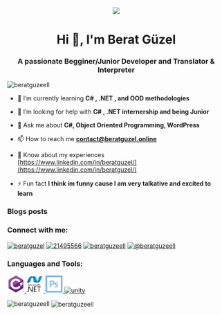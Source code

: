 <div id="header" align="center">
  <img src="https://media1.giphy.com/media/Dh5q0sShxgp13DwrvG/giphy.gif?cid=ecf05e47psph7ygjm8ih686k6gd1gzkw4gwch332t90ymvb8&ep=v1_gifs_search&rid=giphy.gif" width="280"/>
</div>

<h1 align="center">Hi 👋, I'm Berat Güzel</h1>
<h3 align="center">A passionate Begginer/Junior Developer and Translator & Interpreter </h3>

<p align="left"> <img src="https://komarev.com/ghpvc/?username=beratguzeell&label=Profile%20views&color=0e75b6&style=flat" alt="beratguzeell" /> </p>

- 🌱 I’m currently learning **C# , .NET , and OOD methodologies**

- 🤝 I’m looking for help with **C# , .NET internership and being Junior**

- 💬 Ask me about **C#, Object Oriented Programming, WordPress**

- 📫 How to reach me **contact@beratguzel.online**

- 📄 Know about my experiences [https://www.linkedin.com/in/beratguzel/](https://www.linkedin.com/in/beratguzel/)

- ⚡ Fun fact **I think im funny cause I am very talkative and excited to learn**

### Blogs posts
<!-- BLOG-POST-LIST:START -->
<!-- BLOG-POST-LIST:END -->

<h3 align="left">Connect with me:</h3>
<p align="left">
<a href="https://linkedin.com/in/beratguzel" target="blank"><img align="center" src="https://raw.githubusercontent.com/rahuldkjain/github-profile-readme-generator/master/src/images/icons/Social/linked-in-alt.svg" alt="beratguzel" height="30" width="40" /></a>
<a href="https://stackoverflow.com/users/21495566" target="blank"><img align="center" src="https://raw.githubusercontent.com/rahuldkjain/github-profile-readme-generator/master/src/images/icons/Social/stack-overflow.svg" alt="21495566" height="30" width="40" /></a>
<a href="https://instagram.com/beratguzeell" target="blank"><img align="center" src="https://raw.githubusercontent.com/rahuldkjain/github-profile-readme-generator/master/src/images/icons/Social/instagram.svg" alt="beratguzeell" height="30" width="40" /></a>
<a href="https://medium.com/@beratguzeell" target="blank"><img align="center" src="https://raw.githubusercontent.com/rahuldkjain/github-profile-readme-generator/master/src/images/icons/Social/medium.svg" alt="@beratguzeell" height="30" width="40" /></a>
</p>

<h3 align="left">Languages and Tools:</h3>
<p align="left"> <a href="https://www.w3schools.com/cs/" target="_blank" rel="noreferrer"> <img src="https://raw.githubusercontent.com/devicons/devicon/master/icons/csharp/csharp-original.svg" alt="csharp" width="40" height="40"/> </a> <a href="https://dotnet.microsoft.com/" target="_blank" rel="noreferrer"> <img src="https://raw.githubusercontent.com/devicons/devicon/master/icons/dot-net/dot-net-original-wordmark.svg" alt="dotnet" width="40" height="40"/> </a> <a href="https://www.photoshop.com/en" target="_blank" rel="noreferrer"> <img src="https://raw.githubusercontent.com/devicons/devicon/master/icons/photoshop/photoshop-line.svg" alt="photoshop" width="40" height="40"/> </a> <a href="https://unity.com/" target="_blank" rel="noreferrer"> <img src="https://www.vectorlogo.zone/logos/unity3d/unity3d-icon.svg" alt="unity" width="40" height="40"/> </a> </p>

<p><img align="left" src="https://github-readme-stats.vercel.app/api/top-langs?username=beratguzeell&show_icons=true&locale=en&layout=compact" alt="beratguzeell" /></p>

<p>&nbsp;<img align="center" src="https://github-readme-stats.vercel.app/api?username=beratguzeell&show_icons=true&locale=en" alt="beratguzeell" /></p>


